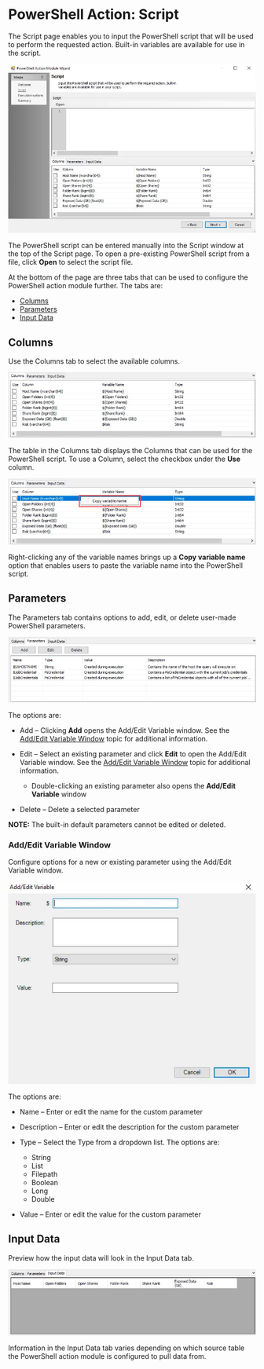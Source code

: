 # PowerShell Action: Script

The Script page enables you to input the PowerShell script that will be used to perform the
requested action. Built-in variables are available for use in the script.

![PowerShell Action Module Wizard Script page](../../../../../../static/img/product_docs/accessanalyzer/admin/action/powershell/script.webp)

The PowerShell script can be entered manually into the Script window at the top of the Script page.
To open a pre-existing PowerShell script from a file, click **Open** to select the script file.

At the bottom of the page are three tabs that can be used to configure the PowerShell action module
further. The tabs are:

- [Columns](#columns)
- [Parameters](#parameters)
- [Input Data](#input-data)

## Columns

Use the Columns tab to select the available columns.

![Columns tab](../../../../../../static/img/product_docs/accessanalyzer/admin/action/powershell/scriptcolumns.webp)

The table in the Columns tab displays the Columns that can be used for the PowerShell script. To use
a Column, select the checkbox under the **Use** column.

![Right-click menu](../../../../../../static/img/product_docs/accessanalyzer/admin/action/powershell/scriptrightclickoption.webp)

Right-clicking any of the variable names brings up a **Copy variable name** option that enables
users to paste the variable name into the PowerShell script.

## Parameters

The Parameters tab contains options to add, edit, or delete user-made PowerShell parameters.

![Parameters tab](../../../../../../static/img/product_docs/accessanalyzer/admin/action/powershell/scriptparamters.webp)

The options are:

- Add – Clicking **Add** opens the Add/Edit Variable window. See the
  [Add/Edit Variable Window](#addedit-variable-window) topic for additional information.
- Edit – Select an existing parameter and click **Edit** to open the Add/Edit Variable window. See
  the [Add/Edit Variable Window](#addedit-variable-window) topic for additional information.

    - Double-clicking an existing parameter also opens the **Add/Edit Variable** window

- Delete – Delete a selected parameter

**NOTE:** The built-in default parameters cannot be edited or deleted.

### Add/Edit Variable Window

Configure options for a new or existing parameter using the Add/Edit Variable window.

![Add/Edit Variable Window](../../../../../../static/img/product_docs/accessanalyzer/admin/action/powershell/addeditvariable.webp)

The options are:

- Name – Enter or edit the name for the custom parameter
- Description – Enter or edit the description for the custom parameter
- Type – Select the Type from a dropdown list. The options are:

    - String
    - List
    - Filepath
    - Boolean
    - Long
    - Double

- Value – Enter or edit the value for the custom parameter

## Input Data

Preview how the input data will look in the Input Data tab.

![Input Data tab](../../../../../../static/img/product_docs/accessanalyzer/admin/action/powershell/scriptinputdata.webp)

Information in the Input Data tab varies depending on which source table the PowerShell action
module is configured to pull data from.
